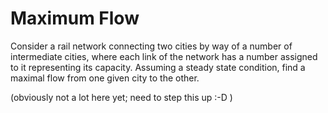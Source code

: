 # Maximum Flow

Consider a rail network connecting two cities by way of a number of intermediate cities, where each link of the network has a number assigned to it representing its capacity. Assuming a steady state condition, find a maximal flow from one given city to the other.

(obviously not a lot here yet; need to step this up :-D )
